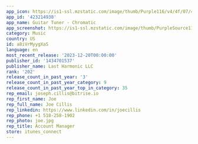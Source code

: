 ```yaml
---
app_icon: https://is1-ssl.mzstatic.com/image/thumb/Purple116/v4/4f/07/4d/4f074d65-5829-5a77-d35d-0bbedea00eb8/AppIcon-0-0-1x_U007emarketing-0-7-0-0-85-220.png/1024x1024bb.png
app_id: '423214938'
app_name: Guitar Tuner - Chromatic
app_screenshot: https://is1-ssl.mzstatic.com/image/thumb/PurpleSource116/v4/a5/20/9c/a5209c5c-b8de-c8a0-1385-7b0643dae117/eb7dfd82-2453-4ed3-9975-f67533bb30b7_Simulator_Screenshot_-_iPhone_8_Plus_-_2023-12-18_at_07.42.43.png/1242x2208bb.png
category: Music
country: US
id: a8iVrMyygXaS
language: en
most_recent_release: '2023-12-20T00:00:00'
publisher_id: '1434701537'
publisher_name: Last Harmonic LLC
rank: '202'
release_count_in_past_year: '3'
release_count_in_past_year_category: 9
release_count_in_past_year_top_in_category: 35
rep_email: joseph.cillis@bitrise.io
rep_first_name: Joe
rep_full_name: Joe Cillis
rep_linkedin: https://www.linkedin.com/in/joecillis
rep_phone: +1 518-258-1902
rep_photo: joe.jpg
rep_title: Account Manager
store: itunes_connect
---
```

